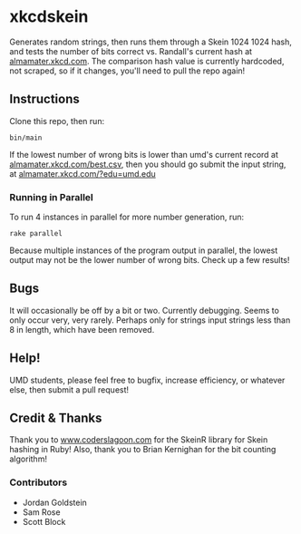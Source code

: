 # xkcdskein
Generates random strings, then runs them through a Skein 1024 1024 hash, and tests the number of bits correct vs. Randall's current hash at [almamater.xkcd.com](http://almamater.xkcd.com). The comparison hash value is currently hardcoded, not scraped, so if it changes, you'll need to pull the repo again!

## Instructions
Clone this repo, then run:

```
bin/main
```

If the lowest number of wrong bits is lower than umd's current record at [almamater.xkcd.com/best.csv](http://almamater.xkcd.com/best.csv), then you should go submit the input string, at [almamater.xkcd.com/?edu=umd.edu](http://almamater.xkcd.com/?edu=umd.edu)

### Running in Parallel
To run 4 instances in parallel for more number generation, run:

```
rake parallel
```

Because multiple instances of the program output in parallel, the lowest output may not be the lower number of wrong bits. Check up a few results!

## Bugs
It will occasionally be off by a bit or two. Currently debugging. Seems to only occur very, very rarely. Perhaps only for strings input strings less than 8 in length, which have been removed.

## Help!
UMD students, please feel free to bugfix, increase efficiency, or whatever else, then submit a pull request!

## Credit & Thanks
Thank you to www.coderslagoon.com for the SkeinR library for Skein hashing in Ruby!
Also, thank you to Brian Kernighan for the bit counting algorithm!

### Contributors
* Jordan Goldstein
* Sam Rose
* Scott Block
